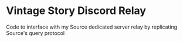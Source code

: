 # Vintage Story Discord Relay

Code to interface with my Source dedicated server relay by replicating Source's query protocol
